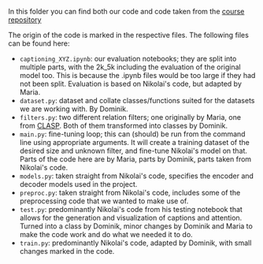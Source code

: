 In this folder you can find both our code and code taken from the [course repository](https://github.com/sdobnik/aics/tree/master/tutorials/03-image-captioning/2022)  

The origin of the code is marked in the respective files. The following files can be found here:
+ ``captioning_XYZ.ipynb``: our evaluation notebooks; they are split into multiple parts, with the 2k_5k including the evaluation of the original model too. This is because the .ipynb files would be too large if they had not been split. Evaluation is based on Nikolai's code, but adapted by Maria.
+ ``dataset.py``: dataset and collate classes/functions suited for the datasets we are working with. By Dominik.
+ ``filters.py``: two different relation filters; one originally by Maria, one from [CLASP](https://github.com/GU-CLASP/spatial_relations_vectors_sltc2018). Both of them transformed into classes by Dominik.
+ ``main.py``: fine-tuning loop; this can (should) be run from the command line using appropriate arguments. It will create a training dataset of the desired size and unknown filter, and fine-tune Nikolai's model on that. Parts of the code here are by Maria, parts by Dominik, parts taken from Nikolai's code.
+ ``models.py``: taken straight from Nikolai's code, specifies the encoder and decoder models used in the project.
+ ``preproc.py``: taken straight from Nikolai's code, includes some of the preprocessing code that we wanted to make use of.
+ ``test.py``: predominantly Nikolai's code from his testing notebook that allows for the generation and visualization of captions and attention. Turned into a class by Dominik, minor changes by Dominik and Maria to make the code work and do what we needed it to do.
+ ``train.py``: predominantly Nikolai's code, adapted by Dominik, with small changes marked in the code.
